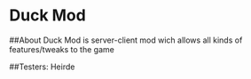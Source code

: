 # Duck Mod

##About
Duck Mod is server-client mod wich allows all kinds of features/tweaks to the game

##Testers:
Heirde

